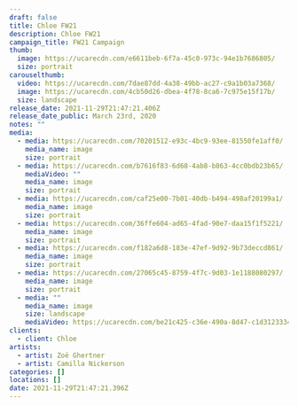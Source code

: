 ```yaml
---
draft: false
title: Chloe FW21
description: Chloe FW21
campaign_title: FW21 Campaign
thumb:
  image: https://ucarecdn.com/e6611beb-6f7a-45c0-973c-94e1b7686805/
  size: portrait
carouselthumb:
  video: https://ucarecdn.com/7dae87dd-4a38-49bb-ac27-c9a1b03a7368/
  image: https://ucarecdn.com/4cb50d26-dbea-4f78-8ca6-7c975e15f17b/
  size: landscape
release_date: 2021-11-29T21:47:21.406Z
release_date_public: March 23rd, 2020
notes: ""
media:
  - media: https://ucarecdn.com/70201512-e93c-4bc9-93ee-81550fe1aff0/
    media_name: image
    size: portrait
  - media: https://ucarecdn.com/b7616f83-6d68-4ab8-b863-4cc0bdb23b65/
    mediaVideo: ""
    media_name: image
    size: portrait
  - media: https://ucarecdn.com/caf25e00-7b01-40db-b494-498af20199a1/
    media_name: image
    size: portrait
  - media: https://ucarecdn.com/36ffe604-ad65-4fad-90e7-daa15f1f5221/
    media_name: image
    size: portrait
  - media: https://ucarecdn.com/f182a6d8-183e-47ef-9d92-9b73deccd861/
    media_name: image
    size: portrait
  - media: https://ucarecdn.com/27065c45-8759-4f7c-9d03-1e1188080297/
    media_name: image
    size: portrait
  - media: ""
    media_name: image
    size: landscape
    mediaVideo: https://ucarecdn.com/be21c425-c36e-490a-8d47-c1d312333423/
clients:
  - client: Chloe
artists:
  - artist: Zoë Ghertner
  - artist: Camilla Nickerson
categories: []
locations: []
date: 2021-11-29T21:47:21.396Z
---
```

